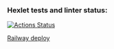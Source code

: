 ### Hexlet tests and linter status:
[![Actions Status](https://github.com/rezajkee/python-project-83/workflows/hexlet-check/badge.svg)](https://github.com/rezajkee/python-project-83/actions)

[Railway deploy](https://python-project-83-production.up.railway.app/)